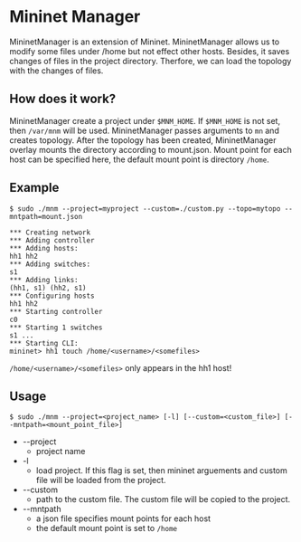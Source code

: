 # Mininet Manager

MininetManager is an extension of Mininet.
MininetManager allows us to modify some files under /home but not effect other hosts.
Besides, it saves changes of files in the project directory.
Therfore, we can load the topology with the changes of files.


## How does it work?

MininetManager create a project under `$MNM_HOME`. If `$MNM_HOME` is not set, then `/var/mnm` will be used.
MininetManager passes arguments to `mn` and creates topology. After the topology has been created, MininetManager overlay mounts the directory according to mount.json. Mount point for each host can be specified here, the default mount point is directory `/home`.


## Example

`$ sudo ./mnm --project=myproject --custom=./custom.py --topo=mytopo --mntpath=mount.json`

```
*** Creating network
*** Adding controller
*** Adding hosts:
hh1 hh2
*** Adding switches:
s1
*** Adding links:
(hh1, s1) (hh2, s1)
*** Configuring hosts
hh1 hh2
*** Starting controller
c0
*** Starting 1 switches
s1 ...
*** Starting CLI:
mininet> hh1 touch /home/<username>/<somefiles>
```

`/home/<username>/<somefiles>` only appears in the hh1 host!

## Usage

`$ sudo ./mnm --project=<project_name> [-l] [--custom=<custom_file>] [--mntpath=<mount_point_file>]`

* --project
  * project name
* -l
  * load project. If this flag is set, then mininet arguements and custom file will be loaded from the project.
* --custom
  * path to the custom file. The custom file will be copied to the project.
* --mntpath
  * a json file specifies mount points for each host
  * the default mount point is set to `/home`